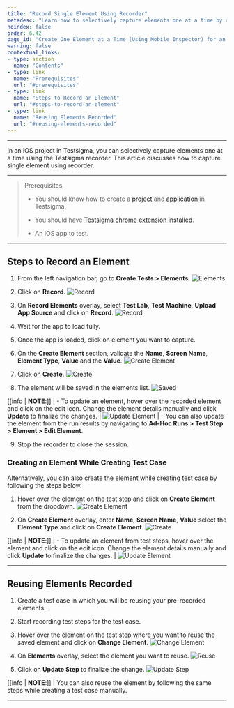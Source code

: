 ```yaml
---
title: "Record Single Element Using Recorder"
metadesc: "Learn how to selectively capture elements one at a time by using the Testsigma mobile inspector for an iOS project in Testsigma application."
noindex: false
order: 6.42
page_id: "Create One Element at a Time (Using Mobile Inspector) for an iOS Project"
warning: false
contextual_links:
- type: section
  name: "Contents"
- type: link
  name: "Prerequisites"
  url: "#prerequisites"
- type: link
  name: "Steps to Record an Element"
  url: "#steps-to-record-an-element"
- type: link
  name: "Reusing Elements Recorded"
  url: "#reusing-elements-recorded"
---
```



---


In an iOS project in Testsigma, you can selectively capture elements one at a time using the Testsigma recorder. This article discusses how to capture single element using recorder. 

---

> <p id="prerequisites">Prerequisites</p>
>
> - You should know how to create a [project](https://testsigma.com/docs/projects/overview/) and [application](https://testsigma.com/docs/projects/applications/) in Testsigma.
>
> - You should have [Testsigma chrome extension installed](https://testsigma.com/docs/test-step-recorder/install-chrome-extension/). 
>
> - An iOS app to test.

---

## **Steps to Record an Element**

1. From the left navigation bar, go to **Create Tests > Elements**.
![Elements](https://s3.amazonaws.com/static-docs.testsigma.com/new_images/projects/applications/ioselmnav.png)


2. Click on **Record**.
![Record](https://s3.amazonaws.com/static-docs.testsigma.com/new_images/projects/applications/ioselmcorec.png)


3. On **Record Elements** overlay, select **Test Lab**, **Test Machine**, **Upload App Source** and click on **Record**.
![Record](https://s3.amazonaws.com/static-docs.testsigma.com/new_images/projects/applications/ioselmolrec.png)


4. Wait for the app to load fully.


5. Once the app is loaded, click on element you want to capture. 


6. On the **Create Element** section, validate the **Name**, **Screen Name**, **Element Type**, **Value** and the **Value**.
![Create Element](https://s3.amazonaws.com/static-docs.testsigma.com/new_images/projects/applications/ioselmlb.png)


7. Click on **Create**.
![Create](https://s3.amazonaws.com/static-docs.testsigma.com/new_images/projects/applications/ioselmcoc.png)


8. The element will be saved in the elements list. 
![Saved](https://s3.amazonaws.com/static-docs.testsigma.com/new_images/projects/applications/ioselmielmlist.png)


[[info | **NOTE**:]]
| - To update an element, hover over the recorded element and click on the edit icon. Change the element details manually and click **Update** to finalize the changes.
|   ![Update Element](https://s3.amazonaws.com/static-docs.testsigma.com/new_images/projects/applications/ioselmeditelm.png)
| - You can also update the element from the run results by navigating to **Ad-Hoc Runs > Test Step > Element > Edit Element**.

9. Stop the recorder to close the session.

### **Creating an Element While Creating Test Case**

Alternatively, you can also create the element while creating test case by following the steps below. 

1. Hover over the element on the test step and click on **Create Element** from the dropdown.
![Create Element](https://s3.amazonaws.com/static-docs.testsigma.com/new_images/projects/applications/ioselmftss.png)

2. On **Create Element** overlay, enter **Name**, **Screen Name**, **Value** select the **Element Type** and click on **Create Element**.
![Create](https://s3.amazonaws.com/static-docs.testsigma.com/new_images/projects/applications/ioselmftsctn.png)

[[info | **NOTE**:]]
| - To update an element from test steps, hover over the element and click on the edit icon. Change the element details manually and click **Update** to finalize the changes.
|   ![Update Element](https://s3.amazonaws.com/static-docs.testsigma.com/new_images/projects/applications/iosedelm.png)

---


## **Reusing Elements Recorded**

1. Create a test case in which you will be reusing your pre-recorded elements.

2. Start recording test steps for the test case.

3. Hover over the element on the test step where you want to reuse the saved element and click on **Change Element**.
![Change Element](https://s3.amazonaws.com/static-docs.testsigma.com/new_images/projects/applications/ioselmce.png)

4. On **Elements** overlay, select the element you want to reuse. 
![Reuse](https://s3.amazonaws.com/static-docs.testsigma.com/new_images/projects/applications/ioselmcemsse.png)

5. Click on **Update Step** to finalize the change. 
![Update Step](https://s3.amazonaws.com/static-docs.testsigma.com/new_images/projects/applications/ioselmseus.png)

[[info | **NOTE**:]]
| You can also reuse the element by following the same steps while creating a test case manually.

---